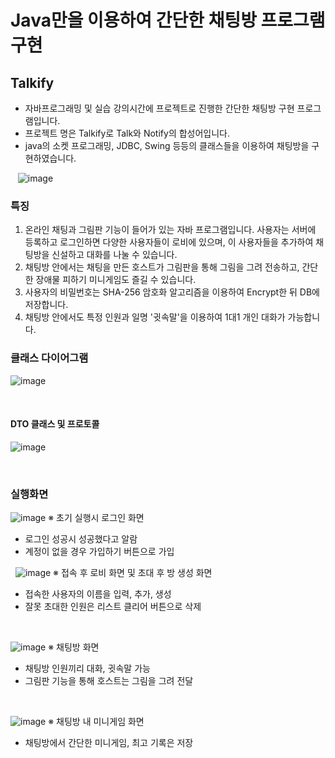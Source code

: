 # Java만을 이용하여 간단한 채팅방 프로그램 구현
## Talkify
- 자바프로그래밍 및 실습 강의시간에 프로젝트로 진행한 간단한 채팅방 구현 프로그램입니다.
- 프로젝트 명은 Talkify로 Talk와 Notify의 합성어입니다.
- java의 소켓 프로그래밍, JDBC, Swing 등등의 클래스들을 이용하여 채팅방을 구현하였습니다.


&nbsp;&nbsp;
![image](https://github.com/user-attachments/assets/1d1137ae-ee25-4a06-ad8b-a446ef6667ee)


### 특징

1. 온라인 채팅과 그림판 기능이 들어가 있는 자바 프로그램입니다. 사용자는 서버에 등록하고 로그인하면 다양한 사용자들이 로비에 있으며, 이 사용자들을 추가하여 채팅방을 신설하고 대화를 나눌 수 있습니다.
2. 채팅방 안에서는 채팅을 만든 호스트가 그림판을 통해 그림을 그려 전송하고, 간단한 장애물 피하기 미니게임도 즐길 수 있습니다.
3. 사용자의 비밀번호는 SHA-256 암호화 알고리즘을 이용하여 Encrypt한 뒤 DB에 저장합니다.
4. 채팅방 안에서도 특정 인원과 일명 '귓속말'을 이용하여 1대1 개인 대화가 가능합니다.


### 클래스 다이어그램
![image](https://github.com/user-attachments/assets/e38e7ea9-015f-4060-8149-b609b5b187fe)

&nbsp;&nbsp;

#### DTO 클래스 및 프로토콜
![image](https://github.com/user-attachments/assets/365fab1d-b8dd-452d-a5d7-961ae4059f70)


&nbsp;&nbsp;


### 실행화면
![image](https://github.com/user-attachments/assets/e17e9416-0d73-4026-a864-9e73b1ebf966)
※ 초기 실행시 로그인 화면
- 로그인 성공시 성공했다고 알람
- 계정이 없을 경우 가입하기 버튼으로 가입

&nbsp;
![image](https://github.com/user-attachments/assets/f49b4d21-ae95-479c-8c5f-182446e30179)
※ 접속 후 로비 화면 및 초대 후 방 생성 화면
- 접속한 사용자의 이름을 입력, 추가, 생성
- 잘못 초대한 인원은 리스트 클리어 버튼으로 삭제

  
&nbsp;

![image](https://github.com/user-attachments/assets/ccdc054e-1498-4e9b-b1a4-6d09450a4fbd)
※ 채팅방 화면
- 채팅방 인원끼리 대화, 귓속말 가능
- 그림판 기능을 통해 호스트는 그림을 그려 전달

&nbsp;

![image](https://github.com/user-attachments/assets/a00d319c-d03d-4f7a-a8f0-57e03b70c50b)
※ 채팅방 내 미니게임 화면
- 채팅방에서 간단한 미니게임, 최고 기록은 저장
